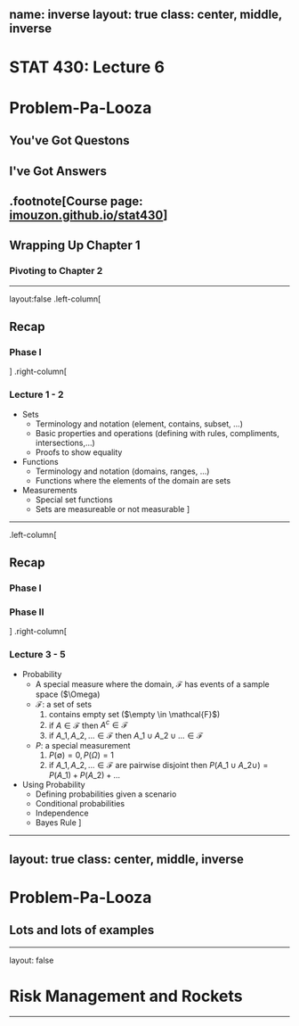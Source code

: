 name: inverse
layout: true
class: center, middle, inverse
---
# STAT 430: Lecture 6
# Problem-Pa-Looza
## You've Got Questons
## I've Got Answers
.footnote[Course page: [imouzon.github.io/stat430](https://imouzon.github.io/stat430)]
---
## Wrapping Up Chapter 1
### Pivoting to Chapter 2
---
layout:false
.left-column[
## Recap
### Phase I 
]
.right-column[
### Lecture 1 - 2
-  Sets 
   -  Terminology and notation (element, contains, subset, ...)
   -  Basic properties and operations (defining with rules, compliments, intersections,...)
   -  Proofs to show equality
-  Functions
   -  Terminology and notation (domains, ranges, ...)
   -  Functions where the elements of the domain are sets
-  Measurements
   -  Special set functions
   -  Sets are measureable or not measurable
]
---
.left-column[
## Recap
### Phase I
### Phase II 
]
.right-column[
### Lecture 3 - 5
-  Probability
   -  A special measure where the domain, $\mathcal{F}$ has events of a sample space ($\Omega)
   -  $\mathcal{F}$: a set of sets 
      1. contains empty set ($\empty \in \mathcal{F}$)
      2. if $A \in \mathcal{F}$ then $A^c \in \mathcal{F}$
      3. if $A\_1, A\_2, \ldots \in \mathcal{F}$ then $A\_1 \cup A\_2 \cup \ldots \in  \mathcal{F}$
   -  $P$: a special measurement
      1. $P(\emptyset) = 0, P(\Omega) = 1$
      2. if $A\_1, A\_2, \ldots \in \mathcal{F}$ are pairwise disjoint then $P(A\_1 \cup A\_2 \cup) = P(A\_1) + P(A\_2) + \ldots$
-  Using Probability
   -  Defining probabilities given a scenario
   -  Conditional probabilities
   -  Independence
   -  Bayes Rule
]
---
layout: true
class: center, middle, inverse
---
# Problem-Pa-Looza
## Lots and lots of examples
---
layout: false
# Risk Management and Rockets
---
